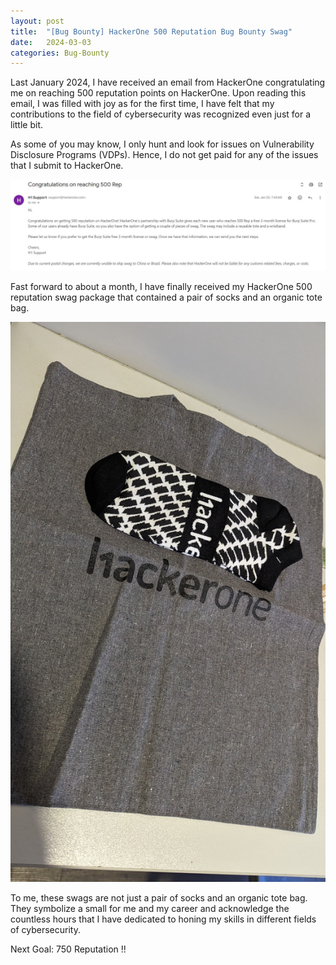 ```yaml
---
layout: post
title:  "[Bug Bounty] HackerOne 500 Reputation Bug Bounty Swag"
date:   2024-03-03
categories: Bug-Bounty
---
```


Last January 2024, I have received an email from HackerOne congratulating me on reaching 500 reputation points on HackerOne. Upon reading this email, I was filled with joy as for the first time, I have felt that my contributions to the field of cybersecurity was recognized even just for a little bit. 

As some of you may know, I only hunt and look for issues on Vulnerability Disclosure Programs (VDPs). Hence, I do not get paid for any of the issues that I submit to HackerOne. 

<img src="/assets/uploads/hackerone-500-reputation/500reputation-email.jpg">

Fast forward to about a month, I have finally received my HackerOne 500 reputation swag package that contained a pair of socks and an organic tote bag. 

<img src="/assets/uploads/hackerone-500-reputation/500reputation-swag.jpg">

To me, these swags are not just a pair of socks and an organic tote bag. They symbolize a small for me and my career and acknowledge the countless hours that I have dedicated to honing my skills in different fields of cybersecurity.

Next Goal: 750 Reputation !! 